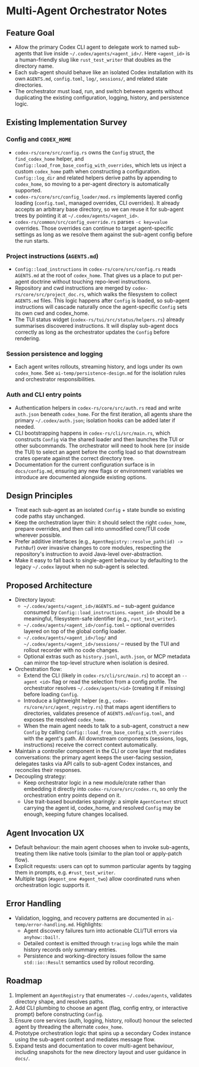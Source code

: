 # Multi-Agent Orchestrator Notes

## Feature Goal
- Allow the primary Codex CLI agent to delegate work to named sub-agents that live inside `~/.codex/agents/<agent_id>/`. Here `<agent_id>` is a human-friendly slug like `rust_test_writer` that doubles as the directory name.
- Each sub-agent should behave like an isolated Codex installation with its own `AGENTS.md`, `config.toml`, `log/`, `sessions/`, and related state directories.
- The orchestrator must load, run, and switch between agents without duplicating the existing configuration, logging, history, and persistence logic.

## Existing Implementation Survey

### Config and `CODEX_HOME`
- `codex-rs/core/src/config.rs` owns the `Config` struct, the `find_codex_home` helper, and `Config::load_from_base_config_with_overrides`, which lets us inject a custom `codex_home` path when constructing a configuration. `Config::log_dir` and related helpers derive paths by appending to `codex_home`, so moving to a per-agent directory is automatically supported.
- `codex-rs/core/src/config_loader/mod.rs` implements layered config loading (`config.toml`, managed overrides, CLI overrides). It already accepts an arbitrary base directory, so we can reuse it for sub-agent trees by pointing it at `~/.codex/agents/<agent_id>`.
- `codex-rs/common/src/config_override.rs` parses `-c key=value` overrides. Those overrides can continue to target agent-specific settings as long as we resolve them against the sub-agent config before the run starts.

### Project instructions (`AGENTS.md`)
- `Config::load_instructions` in `codex-rs/core/src/config.rs` reads `AGENTS.md` at the root of `codex_home`. That gives us a place to put per-agent doctrine without touching repo-level instructions.
- Repository and cwd instructions are merged by `codex-rs/core/src/project_doc.rs`, which walks the filesystem to collect `AGENTS.md` files. This logic happens after `Config` is loaded, so sub-agent instructions will cascade naturally once the agent-specific `Config` sets its own cwd and codex_home.
- The TUI status widget (`codex-rs/tui/src/status/helpers.rs`) already summarises discovered instructions. It will display sub-agent docs correctly as long as the orchestrator updates the `Config` before rendering.
### Session persistence and logging
- Each agent writes rollouts, streaming history, and logs under its own `codex_home`. See `ai-temp/persistence-design.md` for the isolation rules and orchestrator responsibilities.

### Auth and CLI entry points
- Authentication helpers in `codex-rs/core/src/auth.rs` read and write `auth.json` beneath `codex_home`. For the first iteration, all agents share the primary `~/.codex/auth.json`; isolation hooks can be added later if needed.
- CLI bootstrapping happens in `codex-rs/cli/src/main.rs`, which constructs `Config` via the shared loader and then launches the TUI or other subcommands. The orchestrator will need to hook here (or inside the TUI) to select an agent before the config load so that downstream crates operate against the correct directory tree.
- Documentation for the current configuration surface is in `docs/config.md`, ensuring any new flags or environment variables we introduce are documented alongside existing options.

## Design Principles
- Treat each sub-agent as an isolated `Config` + state bundle so existing code paths stay unchanged.
- Keep the orchestration layer thin: it should select the right `codex_home`, prepare overrides, and then call into unmodified core/TUI code wherever possible.
- Prefer additive interfaces (e.g., `AgentRegistry::resolve_path(id) -> PathBuf`) over invasive changes to core modules, respecting the repository's instruction to avoid Java-level over-abstraction.
- Make it easy to fall back to single-agent behaviour by defaulting to the legacy `~/.codex` layout when no sub-agent is selected.

## Proposed Architecture
- Directory layout:
  - `~/.codex/agents/<agent_id>/AGENTS.md` – sub-agent guidance consumed by `Config::load_instructions`. `<agent_id>` should be a meaningful, filesystem-safe identifier (e.g., `rust_test_writer`).
  - `~/.codex/agents/<agent_id>/config.toml` – optional overrides layered on top of the global config loader.
  - `~/.codex/agents/<agent_id>/log/` and `~/.codex/agents/<agent_id>/sessions/` – reused by the TUI and rollout recorder with no code changes.
  - Optional extras such as `history.jsonl`, `auth.json`, or MCP metadata can mirror the top-level structure when isolation is desired.
- Orchestration flow:
  - Extend the CLI (likely in `codex-rs/cli/src/main.rs`) to accept an `--agent <id>` flag or read the selection from a config profile. The orchestrator resolves `~/.codex/agents/<id>` (creating it if missing) before loading `Config`.
  - Introduce a lightweight helper (e.g., `codex-rs/core/src/agent_registry.rs`) that maps agent identifiers to directories, validates presence of `AGENTS.md`/`config.toml`, and exposes the resolved `codex_home`.
  - When the main agent needs to talk to a sub-agent, construct a new `Config` by calling `Config::load_from_base_config_with_overrides` with the agent's path. All downstream components (sessions, logs, instructions) receive the correct context automatically.
- Maintain a controller component in the CLI or core layer that mediates conversations: the primary agent keeps the user-facing session, delegates tasks via API calls to sub-agent Codex instances, and reconciles their responses.
- Decoupling strategy:
  - Keep orchestrator logic in a new module/crate rather than embedding it directly into `codex-rs/core/src/codex.rs`, so only the orchestration entry points depend on it.
  - Use trait-based boundaries sparingly: a simple `AgentContext` struct carrying the agent id, codex_home, and resolved `Config` may be enough, keeping future changes localised.

## Agent Invocation UX
- Default behaviour: the main agent chooses when to invoke sub-agents, treating them like native tools (similar to the plan tool or apply-patch flow).
- Explicit requests: users can opt to summon particular agents by tagging them in prompts, e.g. `#rust_test_writer`.
- Multiple tags (`#agent_one #agent_two`) allow coordinated runs when orchestration logic supports it.

## Error Handling
- Validation, logging, and recovery patterns are documented in `ai-temp/error-handling.md`. Highlights:
  - Agent discovery failures turn into actionable CLI/TUI errors via `anyhow::bail!`.
  - Detailed context is emitted through `tracing` logs while the main history records only summary entries.
  - Persistence and working-directory issues follow the same `std::io::Result` semantics used by rollout recording.

## Roadmap
1. Implement an `AgentRegistry` that enumerates `~/.codex/agents`, validates directory shape, and resolves paths.
2. Add CLI plumbing to choose an agent (flag, config entry, or interactive prompt) before constructing `Config`.
3. Ensure core services (auth, logging, history, rollout) honour the selected agent by threading the alternate `codex_home`.
4. Prototype orchestration logic that spins up a secondary Codex instance using the sub-agent context and mediates message flow.
5. Expand tests and documentation to cover multi-agent behaviour, including snapshots for the new directory layout and user guidance in `docs/`.
